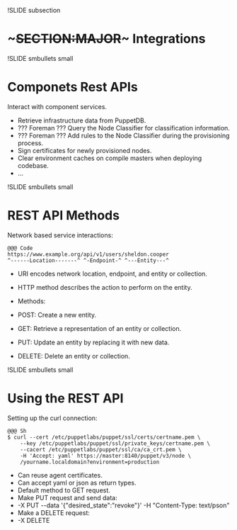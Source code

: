 !SLIDE subsection
# ~~~SECTION:MAJOR~~~ Integrations


!SLIDE smbullets small

# Componets Rest APIs

Interact with component services.

* Retrieve infrastructure data from PuppetDB.
* ??? Foreman ??? Query the Node Classifier for classification information.
* ??? Foreman ??? Add rules to the Node Classifier during the provisioning process.
* Sign certificates for newly provisioned nodes.
* Clear environment caches on compile masters when deploying codebase.
* ...


!SLIDE smbullets small

# REST API Methods

Network based service interactions:

    @@@ Code
    https://www.example.org/api/v1/users/sheldon.cooper
    ^------Location-------^ ^-Endpoint-^ ^---Entity---^

* URI encodes network location, endpoint, and entity or collection.
* HTTP method describes the action to perform on the entity.

* Methods:
 * POST: Create a new entity.
 * GET: Retrieve a representation of an entity or collection.
 * PUT: Update an entity by replacing it with new data.
 * DELETE: Delete an entity or collection.


!SLIDE smbullets small

# Using the REST API

Setting up the curl connection:

    @@@ Sh
    $ curl --cert /etc/puppetlabs/puppet/ssl/certs/certname.pem \
        --key /etc/puppetlabs/puppet/ssl/private_keys/certname.pem \
        --cacert /etc/puppetlabs/puppet/ssl/ca/ca_crt.pem \
        -H 'Accept: yaml' https://master:8140/puppet/v3/node \
        /yourname.localdomain?environment=production

* Can reuse agent certificates.
* Can accept yaml or json as return types.
* Default method to GET request.
* Make PUT request and send data:
 * -X PUT --data '{"desired_state":"revoke"}' -H "Content-Type: text/pson"
* Make a DELETE request:
 * -X DELETE

